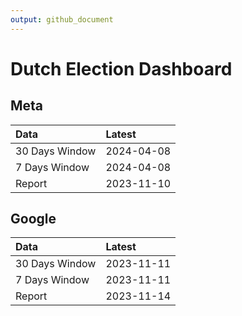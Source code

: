 ```yaml
---
output: github_document
---
```


# Dutch Election Dashboard



## Meta


|Data           |Latest     |
|:--------------|:----------|
|30 Days Window |2024-04-08 |
|7 Days Window  |2024-04-08 |
|Report         |2023-11-10 |

## Google


|Data           |Latest     |
|:--------------|:----------|
|30 Days Window |2023-11-11 |
|7 Days Window  |2023-11-11 |
|Report         |2023-11-14 |
